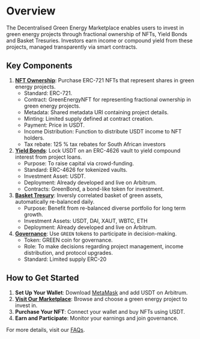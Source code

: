 # Overview

The Decentralised Green Energy Marketplace enables users to invest in green energy projects through fractional ownership of NFTs, Yield Bonds and Basket Tresuries. Investors earn income or compound yield from these projects, managed transparently via smart contracts.

## Key Components

1. **[NFT Ownership](nfts)**: Purchase ERC-721 NFTs that represent shares in green energy projects.
    - Standard: ERC-721.
    - Contract: GreenEnergyNFT for representing fractional ownership in green energy projects.
    - Metadata: Shared metadata URI containing project details.
    - Minting: Limited supply defined at contract creation.
    - Payment: Price in USDT.
    - Income Distribution: Function to distribute USDT income to NFT holders.
    - Tax rebate: 125 % tax rebates for South African investors
2. **[Yield Bonds](yield)**: Lock USDT on an ERC-4626 vault to yield compound interest from project loans.
    - Purpose: To raise capital via crowd-funding.
    - Standard: ERC-4626 for tokenized vaults.
    - Investment Asset: USDT.
    - Deployment: Already developed and live on Arbitrum.
    - Contracts: GreenBond, a bond-like token for investment.
3. **[Basket Tresury](treasury)**: Inversly correlated basket of green assets, automatically re-balanced daily.
    - Purpose: Benefit from re-balanced diverse portfolio for long term growth.
    - Investment Assets: USDT, DAI, XAUT, WBTC, ETH
    - Deployment: Already developed and live on Arbitrum.
4. **[Governance](gov)**: Use `GREEN` tokens to participate in decision-making.
    - Token: GREEN coin for governance.
    - Role: To make decisions regarding project management, income distribution, and protocol upgrades.
    - Standard: Limited supply ERC-20

## How to Get Started

1. **Set Up Your Wallet**: Download [MetaMask](https://metamask.io/download/) and add USDT on Arbitrum.
2. **[Visit Our Marketplace](/marketplace)**: Browse and choose a green energy project to invest in.
3. **Purchase Your NFT**: Connect your wallet and buy NFTs using USDT.
4. **Earn and Participate**: Monitor your earnings and join governance.

For more details, visit our [FAQs](./faqs.md).